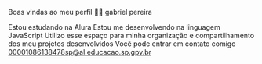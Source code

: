 Boas vindas ao meu perfil 💙💙
gabriel pereira

Estou estudando na Alura
Estou me desenvolvendo na linguagem JavaScript
Utilizo esse espaço para minha organização e compartilhamento dos meu projetos desenvolvidos Você pode entrar em contato comigo
00001086138478sp@al.educacao.sp.gpv.br
